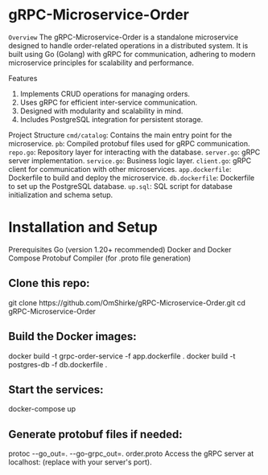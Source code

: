 # gRPC-Microservice-Order
`Overview`
The gRPC-Microservice-Order is a standalone microservice designed to handle order-related operations in a distributed system. It is built using Go (Golang) with gRPC for communication, adhering to modern microservice principles for scalability and performance.

Features
1. Implements CRUD operations for managing orders.
2. Uses gRPC for efficient inter-service communication.
3. Designed with modularity and scalability in mind.
4. Includes PostgreSQL integration for persistent storage.

Project Structure
`cmd/catalog`: Contains the main entry point for the microservice.
`pb`: Compiled protobuf files used for gRPC communication.
`repo.go`: Repository layer for interacting with the database.
`server.go`: gRPC server implementation.
`service.go`: Business logic layer.
`client.go`: gRPC client for communication with other microservices.
`app.dockerfile`: Dockerfile to build and deploy the microservice.
`db.dockerfile`: Dockerfile to set up the PostgreSQL database.
`up.sql`: SQL script for database initialization and schema setup.


# Installation and Setup

Prerequisites
Go (version 1.20+ recommended)
Docker and Docker Compose
Protobuf Compiler (for .proto file generation)

<h2>Clone this repo:</h2>
git clone https://github.com/OmShirke/gRPC-Microservice-Order.git
cd gRPC-Microservice-Order

<h2>Build the Docker images:</h2>
docker build -t grpc-order-service -f app.dockerfile .
docker build -t postgres-db -f db.dockerfile .

<h2>Start the services:</h2>
docker-compose up

<h2>Generate protobuf files if needed:</h2>
protoc --go_out=. --go-grpc_out=. order.proto
Access the gRPC server at localhost:<port> (replace <port> with your server's port).
